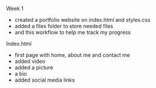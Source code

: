 Week 1
+ created a portfolio website on index.html and styles.css
+ added a files folder to store needed files
+ and this workflow to help me track my progress

Index.html
+ first page with home, about me and contact me
+ added video
+ added a picture
+ a bio
+ added social media links